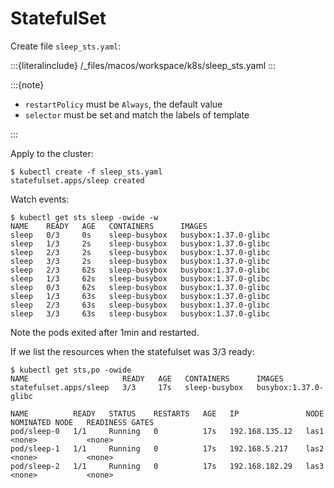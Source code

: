 # StatefulSet

Create file `sleep_sts.yaml`:

:::{literalinclude} /_files/macos/workspace/k8s/sleep_sts.yaml
:::

:::{note}

- `restartPolicy` must be `Always`, the default value
- `selector` must be set and match the labels of template

:::

Apply to the cluster:

```console
$ kubectl create -f sleep_sts.yaml
statefulset.apps/sleep created
```

Watch events:

```console
$ kubectl get sts sleep -owide -w
NAME    READY   AGE   CONTAINERS      IMAGES
sleep   0/3     0s    sleep-busybox   busybox:1.37.0-glibc
sleep   1/3     2s    sleep-busybox   busybox:1.37.0-glibc
sleep   2/3     2s    sleep-busybox   busybox:1.37.0-glibc
sleep   3/3     2s    sleep-busybox   busybox:1.37.0-glibc
sleep   2/3     62s   sleep-busybox   busybox:1.37.0-glibc
sleep   1/3     62s   sleep-busybox   busybox:1.37.0-glibc
sleep   0/3     62s   sleep-busybox   busybox:1.37.0-glibc
sleep   1/3     63s   sleep-busybox   busybox:1.37.0-glibc
sleep   2/3     63s   sleep-busybox   busybox:1.37.0-glibc
sleep   3/3     63s   sleep-busybox   busybox:1.37.0-glibc
```

Note the pods exited after 1min and restarted.

If we list the resources when the statefulset was 3/3 ready:

```console
$ kubectl get sts,po -owide
NAME                     READY   AGE   CONTAINERS      IMAGES
statefulset.apps/sleep   3/3     17s   sleep-busybox   busybox:1.37.0-glibc

NAME          READY   STATUS    RESTARTS   AGE   IP               NODE     NOMINATED NODE   READINESS GATES
pod/sleep-0   1/1     Running   0          17s   192.168.135.12   las1     <none>           <none>
pod/sleep-1   1/1     Running   0          17s   192.168.5.217    las2     <none>           <none>
pod/sleep-2   1/1     Running   0          17s   192.168.182.29   las3     <none>           <none>
```
